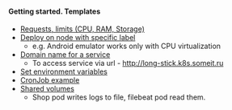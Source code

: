 #### Getting started. Templates
* [Requests, limits  (CPU, RAM, Storage)](limits.yaml)
* [Deploy on node with specific label](node-with-label.yaml)
    * e.g. Android emulator works only with CPU virtualization
* [Domain name for a service](domain-name.yaml)
    * To access service via url - http://long-stick.k8s.someit.ru
* [Set environment variables](env-variables.yaml)
* [CronJob example](cronjob.yaml)
* [Shared volumes](shared-volumes.yaml)
    * Shop pod writes logs to file, filebeat pod read them.
